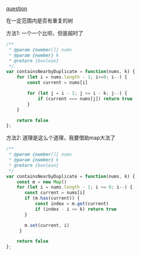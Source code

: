 [question](https://leetcode.com/problems/contains-duplicate-ii)

在一定范围内是否有重复的树

方法1: 一个一个比呗，但是超时了
```js
/**
 * @param {number[]} nums
 * @param {number} k
 * @return {boolean}
 */
var containsNearbyDuplicate = function(nums, k) {
    for (let i = nums.length - 1; i>=0; i--) {
        const current = nums[i]

        for (let j = i - 1; j >= i - k; j--) {
            if (current === nums[j]) return true
        }
    }

    return false
};
```

方法2: 道理是这么个道理，我要借助map大法了
```js
/**
 * @param {number[]} nums
 * @param {number} k
 * @return {boolean}
 */
var containsNearbyDuplicate = function(nums, k) {
    const m = new Map()
    for (let i = nums.length - 1; i >= 0; i--) {
       const current = nums[i]
       if (m.has(current)) {
           const index = m.get(current)
           if (index - i <= k) return true
       }

       m.set(current, i)
     }

    return false
};
```
